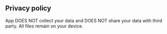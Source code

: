 ## Privacy policy

App DOES NOT collect your data and DOES NOT share your data with third party. All files remain on your device.
